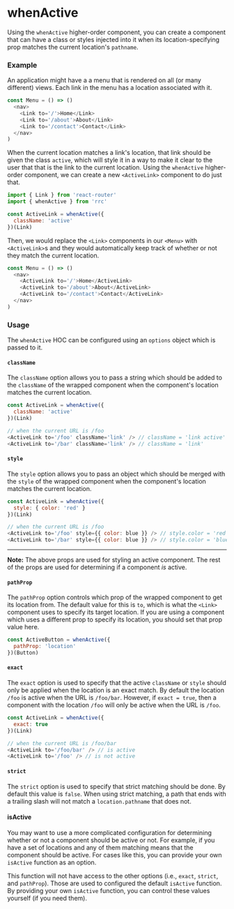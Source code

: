 # whenActive

Using the `whenActive` higher-order component, you can create a component that can have a class or styles injected into it when its location-specifying prop matches the current location's `pathname`.

### Example

An application might have a a menu that is rendered on all (or many different)  views. Each link in the menu has a location associated with it.

```js
const Menu = () => ()
  <nav>
    <Link to='/'>Home</Link>
    <Link to='/about'>About</Link>
    <Link to='/contact'>Contact</Link>
  </nav>
)
```

When the current location matches a link's location, that link should be given the class `active`, which will style it in a way to make it clear to the user that that is the link to the current location. Using the `whenActive` higher-order component, we can create a new `<ActiveLink>` component to do just that.

```js
import { Link } from 'react-router'
import { whenActive } from 'rrc'

const ActiveLink = whenActive({
  className: 'active'
})(Link)
``` 

Then, we would replace the `<Link>` components in our `<Menu>` with `<ActiveLink>`s and they would automatically keep track of whether or not they match the current location.

```js
const Menu = () => ()
  <nav>
    <ActiveLink to='/'>Home</ActiveLink>
    <ActiveLink to='/about'>About</ActiveLink>
    <ActiveLink to='/contact'>Contact</ActiveLink>
  </nav>
)
```

### Usage

The `whenActive` HOC can be configured using an `options` object which is passed to it.

#### `className`

The `className` option allows you to pass a string which should be added to the `className` of the wrapped component when the component's location matches the current location.

```js
const ActiveLink = whenActive({
  className: 'active'
})(Link)

// when the current URL is /foo
<ActiveLink to='/foo' className='link' /> // className = 'link active'
<ActiveLink to='/bar' className='link' /> // className = 'link'
```

#### `style`

The `style` option allows you to pass an object which should be merged with the `style` of the wrapped component when the component's location matches the current location.

```js
const ActiveLink = whenActive({
  style: { color: 'red' }
})(Link)

// when the current URL is /foo
<ActiveLink to='/foo' style={{ color: blue }} /> // style.color = 'red'
<ActiveLink to='/bar' style={{ color: blue }} /> // style.color = 'blue'
```

---
**Note:** The above props are used for styling an active component. The rest of the props are used for determining if a component _is_ active.

#### `pathProp`

The `pathProp` option controls which prop of the wrapped component to get its location from. The default value for this is `to`, which is what the `<Link>` component uses to specify its target location. If you are using a component which uses a different prop to specify its location, you should set that prop value here.

```js
const ActiveButton = whenActive({
  pathProp: 'location'
})(Button)
```

#### `exact`

The `exact` option is used to specify that the active `className` or `style` should only be applied when the location is an exact match. By default the location `/foo` is active when the URL is `/foo/bar`. However, if `exact = true`, then a component with the location `/foo` will only be active when the URL is `/foo`.

```js
const ActiveLink = whenActive({
  exact: true
})(Link)

// when the current URL is /foo/bar
<ActiveLink to='/foo/bar' /> // is active
<ActiveLink to='/foo' /> // is not active
```

#### `strict`

The `strict` option is used to specify that strict matching should be done. By default this value is `false`. When using strict matching, a path that ends with a trailing slash will not match a `location.pathname` that does not.

#### isActive

You may want to use a more complicated configuration for determining whether or not a component should be active or not. For example, if you have a set of locations and any of them matching means that the component should be active. For cases like this, you can provide your own `isActive` function as an option.

This function will not have access to the other options (i.e., `exact`, `strict`, and `pathProp`). Those are used to configured the default `isActive` function. By providing your own `isActive` function, you can control these values yourself (if you need them).
